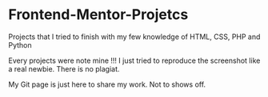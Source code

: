 # Frontend-Mentor-Projetcs
Projects that I tried to finish with my few knowledge of HTML, CSS, PHP and Python

Every projects were note mine !!!
I just tried to reproduce the screenshot like a real newbie. There is no plagiat.

My Git page is just here to share my work. Not to shows off.
